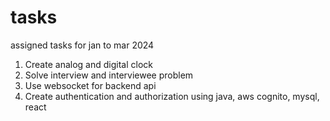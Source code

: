 # tasks
assigned tasks for jan to mar 2024

1. Create analog and digital clock
2. Solve interview and interviewee problem
3. Use websocket for backend api
4. Create authentication and authorization using java, aws cognito, mysql, react

